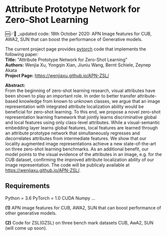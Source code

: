 # Attribute Prototype Network for Zero-Shot Learning

🆕✅🎉 _updated code: 18th October 2020: APN Image features for CUB, AWA2, SUN that can boost the performance of Generative models.

The current project page provides [pytorch](http://pytorch.org/) code that implements the following paper:   
**Title:**      "Attribute Prototype Network for Zero-Shot Learning"    
**Authors:**     Wenjia Xu, Yongqin Xian, Jiuniu Wang, Bernt Schiele, Zeynep Akata    
**Project Page:**  https://wenjiaxu.github.io/APN-ZSL/          

**Abstract:**  
From the beginning of zero-shot learning research, visual attributes have been shown to play an important role. In order to better transfer attribute-based knowledge from known to unknown classes, we argue that an image representation with integrated attribute localization ability would be beneficial for zero-shot learning.
To this end, we propose a novel zero-shot representation learning framework that jointly learns discriminative global and local features using only class-level attributes. While a visual-semantic embedding layer learns global features, local features are learned through an attribute prototype network that simultaneously regresses and decorrelates attributes from intermediate features. We show that our locality augmented image representations achieve a new state-of-the-art on three zero-shot learning benchmarks. As an additional benefit, our model points to the visual evidence of the attributes in an image, e.g. for the CUB dataset, confirming the improved attribute localization ability of our image representation. The code will be publicaly available at https://wenjiaxu.github.io/APN-ZSL/.

## Requirements
Python = 3.6
PyTorch = 1.0
CUDA
Numpy
...

**(1)** APN image features for CUB, AWA2, SUN that can boost performance of other generative models.


**(2)** Code for ZSL(GZSL) on three bench mark datasets CUB, AwA2, SUN (will come up soon).


